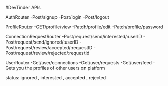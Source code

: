 #DevTinder APIs

AuthRouter
-Post/signup
-Post/login
-Post/logout

ProfileRouter
-GET/profile/view
-Patch/profile/edit
-Patch/profile/password

ConnectionRequestRouter
-Post/request/send/interested/:userID
-Post/request/send/ignored/:userID
-Post/request/review/accepted/:requestID
-Post/request/review/rejected/:requestId

UserRouter
-Get/user/connections
-Get/user/requests
-Get/user/feed - Gets you the profiles of other users on platform

status: ignored , interested , accepted , rejected
